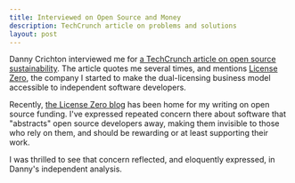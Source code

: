 ```yaml
---
title: Interviewed on Open Source and Money
description: TechCrunch article on problems and solutions
layout: post
---
```


Danny Crichton interviewed me for [a TechCrunch article on open source sustainability](https://techcrunch.com/2018/06/23/open-source-sustainability/).  The article quotes me several times, and mentions [License Zero](https://licensezero.com), the company I started to make the dual-licensing business model accessible to independent software developers.

Recently, [the License Zero blog](https://blog.licensezero.com) has been home for my writing on open source funding.  I've expressed repeated concern there about software that "abstracts" open source developers away, making them invisible to those who rely on them, and should be rewarding or at least supporting their work.

I was thrilled to see that concern reflected, and eloquently expressed, in Danny's independent analysis.

